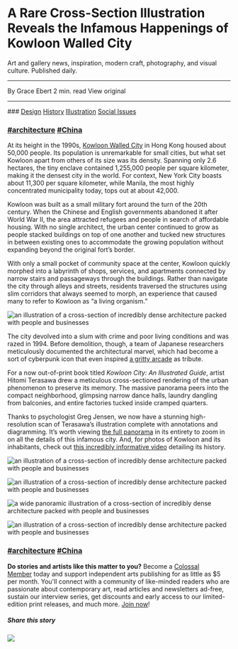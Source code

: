 # A Rare Cross-Section Illustration Reveals the Infamous Happenings of Kowloon Walled City

Art and gallery news, inspiration, modern craft, photography, and visual culture. Published daily.

---

By Grace Ebert
2 min. read
View original

---

﻿### [Design](https://www.thisiscolossal.com/category/design/) [History](https://www.thisiscolossal.com/category/history/) [Illustration](https://www.thisiscolossal.com/category/illustration/) [Social Issues](https://www.thisiscolossal.com/category/social-issues/)
### [#architecture](https://www.thisiscolossal.com/tags/architecture/) [#China](https://www.thisiscolossal.com/tags/china/)

At its height in the 1990s, [Kowloon Walled City](https://en.wikipedia.org/wiki/Kowloon_Walled_City) in Hong Kong housed about 50,000 people. Its population is unremarkable for small cities, but what set Kowloon apart from others of its size was its density. Spanning only 2.6 hectares, the tiny enclave contained 1,255,000 people per square kilometer, making it the densest city in the world. For context, New York City boasts about 11,300 per square kilometer, while Manila, the most highly concentrated municipality today, tops out at about 42,000.

Kowloon was built as a small military fort around the turn of the 20th century. When the Chinese and English governments abandoned it after World War II, the area attracted refugees and people in search of affordable housing. With no single architect, the urban center continued to grow as people stacked buildings on top of one another and tucked new structures in between existing ones to accommodate the growing population without expanding beyond the original fort’s border.

With only a small pocket of community space at the center, Kowloon quickly morphed into a labyrinth of shops, services, and apartments connected by narrow stairs and passageways through the buildings. Rather than navigate the city through alleys and streets, residents traversed the structures using slim corridors that always seemed to morph, an experience that caused many to refer to Kowloon as “a living organism.”

![an illustration of a cross-section of incredibly dense architecture packed with people and businesses](https://www.thisiscolossal.com/wp-content/uploads/2024/07/kowloon-4.jpg)

The city devolved into a slum with crime and poor living conditions and was razed in 1994. Before demolition, though, a team of Japanese researchers meticulously documented the architectural marvel, which had become a sort of cyberpunk icon that even inspired [a gritty arcade](https://www.forbes.com/sites/geoffreymorrison/2019/12/04/goodbye-to-japans-homage-to-hong-kongs-kowloon-walled-city/) as tribute.

For a now out-of-print book titled _Kowloon City: An Illustrated Guide_, artist Hitomi Terasawa drew a meticulous cross-sectioned rendering of the urban phenomenon to preserve its memory. The massive panorama peers into the compact neighborhood, glimpsing narrow dance halls, laundry dangling from balconies, and entire factories tucked inside cramped quarters.

Thanks to psychologist Greg Jensen, we now have a stunning high-resolution scan of Terasawa’s illustration complete with annotations and diagramming. It’s worth viewing [the full panorama](https://staging.cohostcdn.org/attachment/11357255-b6b9-4a57-98eb-823776a4a828/KowloonWalledCityGrandPanorama.jpg) in its entirety to zoom in on all the details of this infamous city. And, for photos of Kowloon and its inhabitants, check out [this incredibly informative video](https://www.youtube.com/watch?v=WLn_QTFVZgE) detailing its history.

![an illustration of a cross-section of incredibly dense architecture packed with people and businesses](https://www.thisiscolossal.com/wp-content/uploads/2024/07/kowloon-3.jpg)

![an illustration of a cross-section of incredibly dense architecture packed with people and businesses](https://www.thisiscolossal.com/wp-content/uploads/2024/07/kowloon-5.jpg)

![a wide panoramic illustration of a cross-section of incredibly dense architecture packed with people and businesses](https://www.thisiscolossal.com/wp-content/uploads/2024/07/kowloon-6.jpg)

![an illustration of a cross-section of incredibly dense architecture packed with people and businesses](https://www.thisiscolossal.com/wp-content/uploads/2024/07/kowloon-2.jpg)

### [#architecture](https://www.thisiscolossal.com/tags/architecture/) [#China](https://www.thisiscolossal.com/tags/china/)

**Do stories and artists like this matter to you?** Become a [Colossal Member](https://www.thisiscolossal.com/members/?utm_source=colossal-internal&utm_content=article-footer) today and support independent arts publishing for as little as $5 per month. You'll connect with a community of like-minded readers who are passionate about contemporary art, read articles and newsletters ad-free, sustain our interview series, get discounts and early access to our limited-edition print releases, and much more. [Join now](https://www.thisiscolossal.com/members/?utm_source=colossal-internal&utm_content=article-footer)!

##### Share this story

![](chrome-extension://eppedlbobmdflmhleafebmahnbphgipb/assets/icons/icon-128.png)